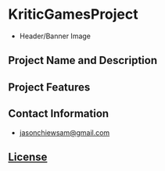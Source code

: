 # KriticGamesProject

- Header/Banner Image

## Project Name and Description

## Project Features

## Contact Information

- jasonchiewsam@gmail.com

## [License](https://github.com/Kenjor97/KriticGamesProject/blob/master/LICENSE)
